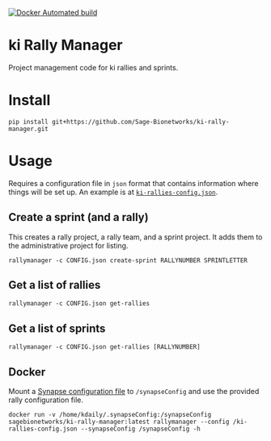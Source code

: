 [![Docker Automated build](https://img.shields.io/docker/automated/jrottenberg/ffmpeg.svg?style=flat-square)](https://hub.docker.com/r/sagebionetworks/ki-rally-manager/)

# ki Rally Manager

Project management code for ki rallies and sprints.

# Install

```
pip install git+https://github.com/Sage-Bionetworks/ki-rally-manager.git
```
# Usage

Requires a configuration file in `json` format that contains information where things will be set up. An example is at [`ki-rallies-config.json`](ki-rallies-config.json).

## Create a sprint (and a rally)

This creates a rally project, a rally team, and a sprint project. It adds them to the administrative project for listing.

```
rallymanager -c CONFIG.json create-sprint RALLYNUMBER SPRINTLETTER
```

## Get a list of rallies

```
rallymanager -c CONFIG.json get-rallies
```

## Get a list of sprints

```
rallymanager -c CONFIG.json get-rallies [RALLYNUMBER]
```

## Docker

Mount a [Synapse configuration file](https://docs.synapse.org/articles/client_configuration.html) to `/synapseConfig` and use the provided rally configuration file.

```
docker run -v /home/kdaily/.synapseConfig:/synapseConfig sagebionetworks/ki-rally-manager:latest rallymanager --config /ki-rallies-config.json --synapseConfig /synapseConfig -h
```
